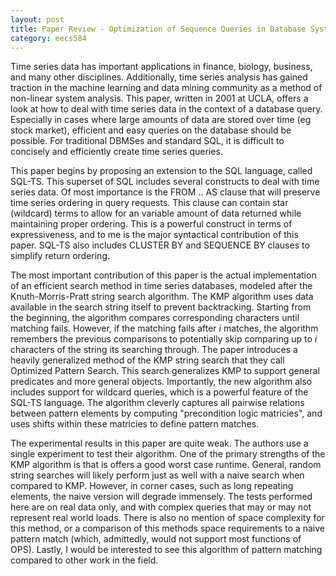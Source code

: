 ```yaml
---
layout: post
title: Paper Review - Optimization of Sequence Queries in Database Systems 
category: eecs584
---
```

Time series data has important applications in finance, biology, business, and many other disciplines. Additionally, time series analysis has gained traction in the machine learning and data mining community as a method of non-linear system analysis. This paper, written in 2001 at UCLA, offers a look at how to deal with time series data in the context of a database query. Especially in cases where large amounts of data are stored over time (eg stock market), efficient and easy queries on the database should be possible. For traditional DBMSes and standard SQL, it is difficult to concisely and efficiently create time series queries. 

This paper begins by proposing an extension to the SQL language, called SQL-TS. This superset of SQL includes several constructs to deal with time series data. Of most importance is the FROM .. AS clause that will preserve time series ordering in query requests. This clause can contain star (wildcard) terms to allow for an variable amount of data returned while maintaining proper ordering. This is a powerful construct in terms of expressiveness, and to me is the major syntactical contribution of this paper. SQL-TS also includes CLUSTER BY and SEQUENCE BY clauses to simplify return ordering.

The most important contribution of this paper is the actual implementation of an efficient search method in time series databases, modeled after the Knuth-Morris-Pratt string search algorithm. The KMP algorithm uses data available in the search string itself to prevent backtracking. Starting from the beginning, the algorithm compares corresponding characters until matching fails. However, if the matching fails after *i* matches, the algorithm remembers the previous comparisons to potentially skip comparing up to *i* characters of the string its searching through. The paper introduces a heavily generalized method of the KMP string search that they call Optimized Pattern Search. This search generalizes KMP to support general predicates and more general objects. Importantly, the new algorithm also includes support for wildcard queries, which is a powerful feature of the SQL-TS language. The algorithm cleverly captures all pairwise relations between pattern elements by computing "precondition logic matricies", and uses shifts within these matricies to define pattern matches.

The experimental results in this paper are quite weak. The authors use a single experiment to test their algorithm. One of the primary strengths of the KMP algorithm is that is offers a good worst case runtime. General, random string searches will likely perform just as well with a naive search when compared to KMP. However, in corner cases, such as long repeating elements, the naive version will degrade immensely. The tests performed here are on real data only, and with complex queries that may or may not represent real world loads. There is also no mention of space complexity for this method, or a comparison of this methods space requirements to a naive pattern match (which, admittedly, would not support most functions of OPS). Lastly, I would be interested to see this algorithm of pattern matching compared to other work in the field. 

